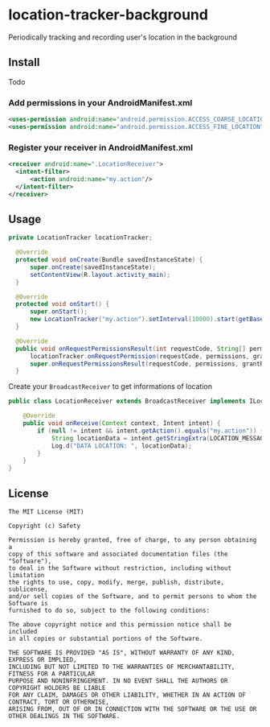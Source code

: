 

# location-tracker-background
Periodically tracking and recording user's location in the background

## Install 

Todo

### Add permissions in your AndroidManifest.xml

```xml
<uses-permission android:name="android.permission.ACCESS_COARSE_LOCATION" />
<uses-permission android:name="android.permission.ACCESS_FINE_LOCATION" />
```

### Register your receiver in AndroidManifest.xml

```xml
<receiver android:name=".LocationReceiver">
  <intent-filter>
      <action android:name="my.action"/>
  </intent-filter>
</receiver>

```

## Usage

```java
private LocationTracker locationTracker;

  @Override
  protected void onCreate(Bundle savedInstanceState) {
      super.onCreate(savedInstanceState);
      setContentView(R.layout.activity_main);
  }

  @Override
  protected void onStart() {
      super.onStart();
      new LocationTracker("my.action").setInterval(10000).start(getBaseContext(), this);
  }

  @Override
  public void onRequestPermissionsResult(int requestCode, String[] permissions, int[] grantResults) {
      locationTracker.onRequestPermission(requestCode, permissions, grantResults);
      super.onRequestPermissionsResult(requestCode, permissions, grantResults);
  }
```

Create your `BroadcastReceiver` to get informations of location

```java
public class LocationReceiver extends BroadcastReceiver implements ILocationConstants {

    @Override
    public void onReceive(Context context, Intent intent) {
        if (null != intent && intent.getAction().equals("my.action")) {
            String locationData = intent.getStringExtra(LOCATION_MESSAGE);
            Log.d("DATA LOCATION: ", locationData);
        }
    }
}

```

## License

    The MIT License (MIT)

    Copyright (c) Safety

    Permission is hereby granted, free of charge, to any person obtaining a 
    copy of this software and associated documentation files (the "Software"), 
    to deal in the Software without restriction, including without limitation 
    the rights to use, copy, modify, merge, publish, distribute, sublicense, 
    and/or sell copies of the Software, and to permit persons to whom the Software is 
    furnished to do so, subject to the following conditions:

    The above copyright notice and this permission notice shall be included 
    in all copies or substantial portions of the Software.

    THE SOFTWARE IS PROVIDED "AS IS", WITHOUT WARRANTY OF ANY KIND, EXPRESS OR IMPLIED, 
    INCLUDING BUT NOT LIMITED TO THE WARRANTIES OF MERCHANTABILITY, FITNESS FOR A PARTICULAR 
    PURPOSE AND NONINFRINGEMENT. IN NO EVENT SHALL THE AUTHORS OR COPYRIGHT HOLDERS BE LIABLE 
    FOR ANY CLAIM, DAMAGES OR OTHER LIABILITY, WHETHER IN AN ACTION OF CONTRACT, TORT OR OTHERWISE,
    ARISING FROM, OUT OF OR IN CONNECTION WITH THE SOFTWARE OR THE USE OR OTHER DEALINGS IN THE SOFTWARE.
